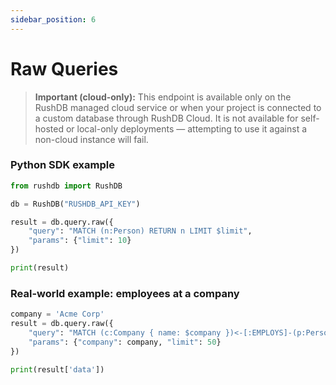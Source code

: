 ```yaml
---
sidebar_position: 6
---
```


# Raw Queries

> **Important (cloud-only):** This endpoint is available only on the RushDB managed cloud service or when your project is connected to a custom database through RushDB Cloud. It is not available for self-hosted or local-only deployments — attempting to use it against a non-cloud instance will fail.

### Python SDK example

```py
from rushdb import RushDB

db = RushDB("RUSHDB_API_KEY")

result = db.query.raw({
	"query": "MATCH (n:Person) RETURN n LIMIT $limit",
	"params": {"limit": 10}
})

print(result)
```

### Real-world example: employees at a company

```py
company = 'Acme Corp'
result = db.query.raw({
	"query": "MATCH (c:Company { name: $company })<-[:EMPLOYS]-(p:Person) RETURN p { .name, .email, company: c.name } AS employee ORDER BY p.name LIMIT $limit",
	"params": {"company": company, "limit": 50}
})

print(result['data'])
```
